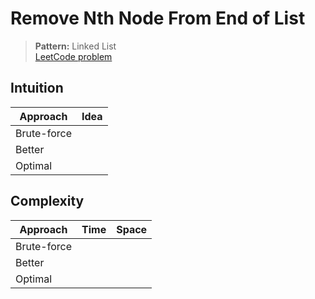 # Remove Nth Node From End of List

> **Pattern:** Linked List  
> [LeetCode problem](https://leetcode.com/problems/remove-nth-node-from-end-of-list/)

## Intuition

| Approach | Idea |
|----------|------|
| Brute-force | |
| Better | |
| Optimal | |

## Complexity

| Approach  | Time | Space |
|-----------|------|-------|
| Brute-force |  |  |
| Better |  |  |
| Optimal |  |  |

